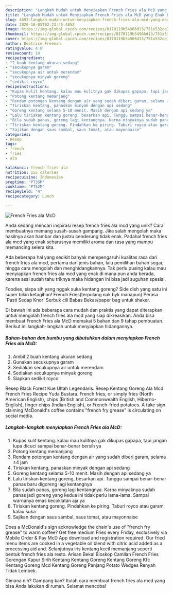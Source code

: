 ```yaml
---
description: "Langkah Mudah untuk Menyiapkan French Fries ala McD yang Enak Banget"
title: "Langkah Mudah untuk Menyiapkan French Fries ala McD yang Enak Banget"
slug: 4693-langkah-mudah-untuk-menyiapkan-french-fries-ala-mcd-yang-enak-banget
date: 2020-10-05T02:23:45.485Z
image: https://img-global.cpcdn.com/recipes/0170119b54966d13/751x532cq70/french-fries-ala-mcd-foto-resep-utama.jpg
thumbnail: https://img-global.cpcdn.com/recipes/0170119b54966d13/751x532cq70/french-fries-ala-mcd-foto-resep-utama.jpg
cover: https://img-global.cpcdn.com/recipes/0170119b54966d13/751x532cq70/french-fries-ala-mcd-foto-resep-utama.jpg
author: Beatrice Freeman
ratingvalue: 4.8
reviewcount: 14
recipeingredient:
- "2 buah kentang ukuran sedang"
- "secukupnya garam"
- "secukupnya air untuk merendam"
- "secukupnya minyak goreng"
- "sedikit royco"
recipeinstructions:
- "Kupas kulit kentang. kalau mau kulitnya gak dikupas gapapa, tapi jangan lupa dicuci sampai benar-benar bersih ya"
- "Potong kentang memanjang"
- "Rendam potongan kentang dengan air yang sudah diberi garam, selama ±4 jam"
- "Tiriskan kentang, panaskan minyak dengan api sedang"
- "Goreng kentang selama 5-10 menit. Masih dengan api sedang ya"
- "Lalu tiriskan kentang goreng, besarkan api. Tunggu sampai benar-benar panas baru digoreng lagi kentangnya"
- "Bila sudah panas, goreng lagi kentangnya. Karna minyaknya sudah panas jadi goreng yang kedua ini tidak perlu lama-lama. Sampai warnanya emas kecoklatan aja ya"
- "Tiriskan kentang goreng. Pindahkan ke piring. Taburi royco atau garam kalau suka"
- "Sajikan dengan saus sambal, saus tomat, atau mayonnaise"
categories:
- Resep
tags:
- french
- fries
- ala

katakunci: french fries ala 
nutrition: 155 calories
recipecuisine: Indonesian
preptime: "PT35M"
cooktime: "PT52M"
recipeyield: "4"
recipecategory: Lunch

---
```



![French Fries ala McD](https://img-global.cpcdn.com/recipes/0170119b54966d13/751x532cq70/french-fries-ala-mcd-foto-resep-utama.jpg)

Anda sedang mencari inspirasi resep french fries ala mcd yang unik? Cara membuatnya memang susah-susah gampang. Jika salah mengolah maka hasilnya akan hambar dan justru cenderung tidak enak. Padahal french fries ala mcd yang enak seharusnya memiliki aroma dan rasa yang mampu memancing selera kita.

Ada beberapa hal yang sedikit banyak mempengaruhi kualitas rasa dari french fries ala mcd, pertama dari jenis bahan, lalu pemilihan bahan segar, hingga cara mengolah dan menghidangkannya. Tak perlu pusing kalau mau menyiapkan french fries ala mcd yang enak di mana pun anda berada, karena asal sudah tahu triknya maka hidangan ini bisa jadi suguhan spesial.

Foodies, siapa sih yang nggak suka kentang goreng? Side dish yang satu ini super bikin ketagihan! French Fries(terpulang nak byk manapun) Perasa &#39;Pasti Sedap Knor&#39; Serbuk cili Babas Bekas/paper bag untuk shaker.


Di bawah ini ada beberapa cara mudah dan praktis yang dapat diterapkan untuk mengolah french fries ala mcd yang siap dikreasikan. Anda bisa membuat French Fries ala McD memakai 5 bahan dan 9 tahap pembuatan. Berikut ini langkah-langkah untuk menyiapkan hidangannya.

<!--inarticleads1-->

##### Bahan-bahan dan bumbu yang dibutuhkan dalam menyiapkan French Fries ala McD:

1. Ambil 2 buah kentang ukuran sedang
1. Gunakan secukupnya garam
1. Sediakan secukupnya air untuk merendam
1. Sediakan secukupnya minyak goreng
1. Siapkan sedikit royco


Resep Black Forest Kue Ultah Legendaris. Resep Kentang Goreng Ala Mcd French Fries Recipe Yuda Bustara. French fries, or simply fries (North American English), chips (British and Commonwealth English, Hiberno-English), finger chips (Indian English), or French-fried potatoes. A fake sign claiming McDonald&#39;s coffee contains &#34;french fry grease&#34; is circulating on social media. 

<!--inarticleads2-->

##### Langkah-langkah menyiapkan French Fries ala McD:

1. Kupas kulit kentang. kalau mau kulitnya gak dikupas gapapa, tapi jangan lupa dicuci sampai benar-benar bersih ya
1. Potong kentang memanjang
1. Rendam potongan kentang dengan air yang sudah diberi garam, selama ±4 jam
1. Tiriskan kentang, panaskan minyak dengan api sedang
1. Goreng kentang selama 5-10 menit. Masih dengan api sedang ya
1. Lalu tiriskan kentang goreng, besarkan api. Tunggu sampai benar-benar panas baru digoreng lagi kentangnya
1. Bila sudah panas, goreng lagi kentangnya. Karna minyaknya sudah panas jadi goreng yang kedua ini tidak perlu lama-lama. Sampai warnanya emas kecoklatan aja ya
1. Tiriskan kentang goreng. Pindahkan ke piring. Taburi royco atau garam kalau suka
1. Sajikan dengan saus sambal, saus tomat, atau mayonnaise


Does a McDonald&#39;s sign acknowledge the chain&#39;s use of &#34;french fry grease&#34; to warm coffee? Get free medium Fries every Friday, exclusively via Mobile Order &amp; Pay McD App download and registration required. Our fried menu items are cooked in a vegetable oil blend with citric acid added as a processing aid and. Selanjutnya iris kentang kecil memanjang seperti bentuk french fries ala resto. Arisan Bekal Bioskop Camilan French Fries Gorengan Kapur Sirih Kentang Kentang Goreng Kentang Goreng Kfc Kentang Goreng Mcd Kentang Goreng Panjang Potato Wedges Renyah Tidak Lembek. 

Gimana nih? Gampang kan? Itulah cara membuat french fries ala mcd yang bisa Anda lakukan di rumah. Selamat mencoba!
